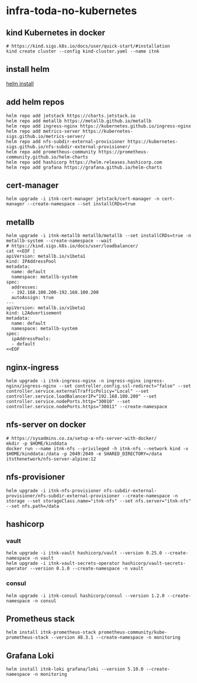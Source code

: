 # infra-toda-no-kubernetes

## kind Kubernetes in docker

```console
# https://kind.sigs.k8s.io/docs/user/quick-start/#installation
kind create cluster --config kind-cluster.yaml --name itnk
```

## install helm

[helm install](https://helm.sh/docs/intro/install/)

## add helm repos

```console
helm repo add jetstack https://charts.jetstack.io
helm repo add metallb https://metallb.github.io/metallb
helm repo add ingress-nginx https://kubernetes.github.io/ingress-nginx
helm repo add metrics-server https://kubernetes-sigs.github.io/metrics-server/
helm repo add nfs-subdir-external-provisioner https://kubernetes-sigs.github.io/nfs-subdir-external-provisioner/
helm repo add prometheus-community https://prometheus-community.github.io/helm-charts
helm repo add hashicorp https://helm.releases.hashicorp.com
helm repo add grafana https://grafana.github.io/helm-charts
```

## cert-manager

```console
helm upgrade -i itnk-cert-manager jetstack/cert-manager -n cert-manager --create-namespace --set installCRDs=true
```

## metallb

```console
helm upgrade -i itnk-metallb metallb/metallb --set installCRDs=true -n metallb-system --create-namespace --wait
# https://kind.sigs.k8s.io/docs/user/loadbalancer/
cat <<EOF |
apiVersion: metallb.io/v1beta1
kind: IPAddressPool
metadata:
  name: default
  namespace: metallb-system
spec:
  addresses:
  - 192.168.100.200-192.168.100.200
  autoAssign: true
---
apiVersion: metallb.io/v1beta1
kind: L2Advertisement
metadata:
  name: default
  namespace: metallb-system
spec:
  ipAddressPools:
  - default
<<EOF
```

## nginx-ingress

```console
helm upgrade -i itnk-ingress-nginx -n ingress-nginx ingress-nginx/ingress-nginx --set controller.config.ssl-redirect="false" --set controller.service.externalTrafficPolicy="Local" --set controller.service.loadBalancerIP="192.168.100.200" --set controller.service.nodePorts.http="30010" --set controller.service.nodePorts.https="30011" --create-namespace
```

## nfs-server on docker

```console
# https://sysadmins.co.za/setup-a-nfs-server-with-docker/
mkdir -p $HOME/kinddata
docker run --name itnk-nfs --privileged -h itnk-nfs --network kind -v $HOME/kinddata:/data -p 2049:2049 -e SHARED_DIRECTORY=/data itsthenetwork/nfs-server-alpine:12
```

## nfs-provisioner

```console
helm upgrade -i itnk-nfs-provisioner nfs-subdir-external-provisioner/nfs-subdir-external-provisioner --create-namespace -n storage --set storageClass.name="itnk-nfs" --set nfs.server="itnk-nfs" --set nfs.path=/data
```

## hashicorp

### vault

```console
helm upgrade -i itnk-vault hashicorp/vault --version 0.25.0 --create-namespace -n vault
helm upgrade -i itnk-vault-secrets-operator hashicorp/vault-secrets-operator --version 0.1.0 --create-namespace -n vault
```

### consul

```console
helm upgrade -i itnk-consul hashicorp/consul --version 1.2.0 --create-namespace -n consul
```

## Prometheus stack

```console
helm install itnk-prometheus-stack prometheus-community/kube-prometheus-stack --version 48.3.1 --create-namespace -n monitoring
```

## Grafana Loki

```console
helm install itnk-loki grafana/loki --version 5.10.0 --create-namespace -n monitoring
```
